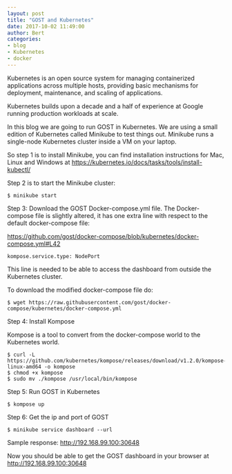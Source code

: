 ```yaml
---
layout: post
title: "GOST and Kubernetes"
date: 2017-10-02 11:49:00
author: Bert
categories: 
- blog
- Kubernetes
- docker
---
```

Kubernetes is an open source system for managing containerized applications across multiple hosts, providing basic mechanisms for deployment, maintenance, and scaling of applications.

Kubernetes builds upon a decade and a half of experience at Google running production workloads at scale.

In this blog we are going to run GOST in Kubernetes. We are using a small edition of Kubernetes called Minikube to test things out. Minikube runs a single-node Kubernetes cluster inside a VM on your laptop.

So step 1 is to install Minikube, you can find installation instructions for Mac, Linux and Windows at https://kubernetes.io/docs/tasks/tools/install-kubectl/

Step 2 is to start the Minikube cluster:

```
$ minikube start
```

Step 3: Download the GOST Docker-compose.yml file. The Docker-compose file is slightly altered, it has one extra line with respect to the default docker-compose file:

https://github.com/gost/docker-compose/blob/kubernetes/docker-compose.yml#L42

```
kompose.service.type: NodePort
```

This line is needed to be able to access the dashboard from outside the Kubernetes cluster.

To download the modified docker-compose file do:

```
$ wget https://raw.githubusercontent.com/gost/docker-compose/kubernetes/docker-compose.yml
```

Step 4: Install Kompose

Kompose is a tool to convert from the docker-compose world to the Kubernetes world.

```
$ curl -L https://github.com/kubernetes/kompose/releases/download/v1.2.0/kompose-linux-amd64 -o kompose
$ chmod +x kompose
$ sudo mv ./kompose /usr/local/bin/kompose
```

Step 5: Run GOST in Kubernetes

```
$ kompose up
```

Step 6: Get the ip and port of GOST

```
$ minikube service dashboard --url
```

Sample response: http://192.168.99.100:30648

Now you should be able to get the GOST dashboard in your browser at http://192.168.99.100:30648